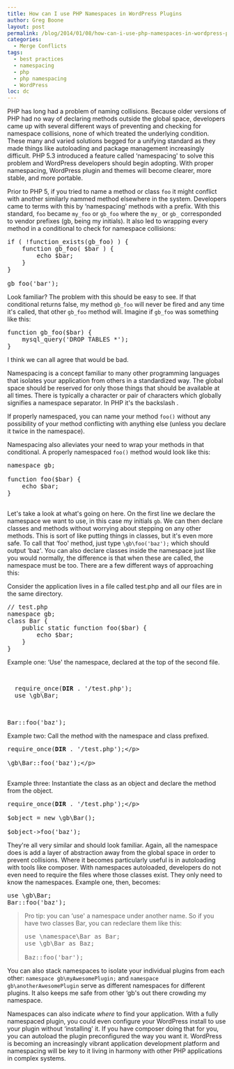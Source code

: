 ```yaml
---
title: How can I use PHP Namespaces in WordPress Plugins
author: Greg Boone
layout: post
permalink: /blog/2014/01/08/how-can-i-use-php-namespaces-in-wordpress-plugins/
categories:
  - Merge Conflicts
tags:
  - best practices
  - namespacing
  - php
  - php namespacing
  - WordPress
loc: dc
---
```

PHP has long had a problem of naming collisions. Because older versions of PHP had no way of declaring methods outside the global space, developers came up with several different ways of preventing and checking for namespace collisions, none of which treated the underlying condition. These many and varied solutions begged for a unifying standard as they made things like autoloading and package management increasingly difficult. PHP 5.3 introduced a feature called &#8216;namespacing' to solve this problem and WordPress developers should begin adopting. With proper namespacing, WordPress plugin and themes will become clearer, more stable, and more portable.  
<!--more-->


Prior to PHP 5, if you tried to name a method or class `foo` it might conflict with another similarly nammed method elsewhere in the system. Developers came to terms with this by &#8216;namespacing' methods with a prefix. With this standard, `foo` became `my_foo` or `gb_foo` where the `my_` or `gb_` corresponded to vendor prefixes (gb, being my initials). It also led to wrapping every method in a conditional to check for namespace collisions:

<pre class="lang:php decode:true " >if ( !function_exists(gb_foo) ) {
    function gb_foo( $bar ) {
        echo $bar;
    }
}

gb_foo('bar');</pre>

Look familiar? The problem with this should be easy to see. If that conditional returns false, my method `gb_foo` will never be fired and any time it's called, that other `gb_foo` method will. Imagine if `gb_foo` was something like this:

<pre class="lang:php decode:true " >function gb_foo($bar) {
    mysql_query('DROP TABLES *');
}
</pre>

I think we can all agree that would be bad.

Namespacing is a concept familiar to many other programming languages that isolates your application from others in a standardized way. The global space should be reserved for only those things that should be available at all times. There is typically a character or pair of characters which globally signifies a namespace separator. In PHP it's the backslash &#46;

If properly namespaced, you can name your method `foo()` without any possibility of your method conflicting with anything else (unless you declare it twice in the namespace).

Namespacing also alleviates your need to wrap your methods in that conditional. A properly namespaced `foo()` method would look like this:

<pre class="lang:php decode:true " >namespace gb;

function foo($bar) {
    echo $bar;
}

</pre>

Let's take a look at what's going on here. On the first line we declare the namespace we want to use, in this case my initials `gb`. We can then declare classes and methods without worrying about stepping on any other methods. This is sort of like putting things in classes, but it's even more safe. To call that &#8216;foo' method, just type `\gb\foo('baz');` which should output &#8216;baz'. You can also declare classes inside the namespace just like you would normally, the difference is that when these are called, the namespace must be too. There are a few different ways of approaching this:

Consider the application lives in a file called test.php and all our files are in the same directory.

<pre class="lang:php decode:true " >// test.php
namespace gb;
class Bar {
    public static function foo($bar) {
        echo $bar;
    }
}</pre>

Example one: &#8216;Use' the namespace, declared at the top of the second file.

<pre class="lang:php decode:true " ><p>
  require_once(<strong>DIR</strong> . '/test.php');
  use \gb\Bar;
</p>

Bar::foo('baz');
</pre>

Example two: Call the method with the namespace and class prefixed.

<pre class="lang:php decode:true " >require_once(<strong>DIR</strong> . '/test.php');&lt;/p>

\gb\Bar::foo('baz');&lt;/p>

</pre>

Example three: Instantiate the class as an object and declare the method from the object.

<pre class="lang:php decode:true " >require_once(<strong>DIR</strong> . '/test.php');&lt;/p>

$object = new \gb\Bar();

$object->foo('baz');
</pre>

They're all very similar and should look familiar. Again, all the namespace does is add a layer of abstraction away from the global space in order to prevent collisions. Where it becomes particularly useful is in autoloading with tools like composer. With namespaces autoloaded, developers do not even need to require the files where those classes exist. They only need to know the namespaces. Example one, then, becomes:

<pre class="lang:php decode:true " >use \gb\Bar;
Bar::foo('baz');</pre>

> Pro tip: you can &#8216;use' a namespace under another name. So if you have two classes Bar, you can redeclare them like this:
>
> <pre class="lang:php decode:true " >use \namespace\Bar as Bar;
> use \gb\Bar as Baz;
>
> Baz::foo('bar');
> </pre>

You can also stack namespaces to isolate your individual plugins from each other: `namespace gb\myAwesomePlugin;` and `namespace gb\anotherAwesomePlugin` serve as different namespaces for different plugins. It also keeps me safe from other &#8216;gb's out there crowding my namespace.

Namespaces can also indicate *where* to find your application. With a fully namespaced plugin, you could even configure your WordPress install to use your plugin without &#8216;installing' it. If you have composer doing that for you, you can autoload the plugin preconfigured the way you want it. WordPress is becoming an increasingly vibrant application development platform and namespacing will be key to it living in harmony with other PHP applications in complex systems.
